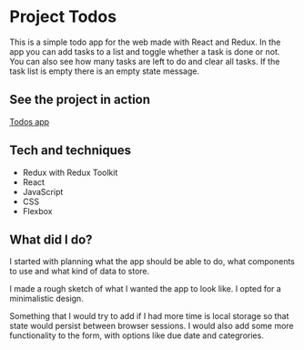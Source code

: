 # Project Todos
This is a simple todo app for the web made with React and Redux. In the app you can add tasks to a list and toggle whether a task is done or not. You can also see how many tasks are left to do and clear all tasks. If the task list is empty there is an empty state message.

## See the project in action
[Todos app](https://redux-todo-app-emmie.netlify.com/)

## Tech and techniques

* Redux with Redux Toolkit
* React
* JavaScript
* CSS
* Flexbox

## What did I do?
I started with planning what the app should be able to do, what components to use and what kind of data to store.

I made a rough sketch of what I wanted the app to look like. I opted for a minimalistic design.

Something that I would try to add if I had more time is local storage so that state would persist between browser sessions. I would also add some more functionality to the form, with options like due date and categrories.
